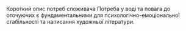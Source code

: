 Короткий опис потреб споживача
Потреба у воді та повага до оточуючих є фундаментальними для психологічно-емоціональної стабільності та написання художньої літератури.